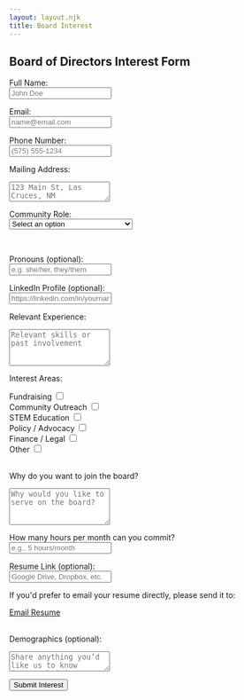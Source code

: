 ```yaml
---
layout: layout.njk
title: Board Interest
---
```

<main>
  <section class="interestform-section">
    <h2>Board of Directors Interest Form</h2>

<form name="board-interest" method="POST" data-netlify="true" netlify-honeypot="bot-field">
  <input type="hidden" name="form-name" value="board-interest">
    <p hidden>
    <label>Don’t fill this out if you're human: <input name="bot-field"></label>
    </p>

<form name="board-interest" method="POST" data-netlify="true">
<input type="hidden" name="form-name" value="board-interest">

<label>Full Name:<br>
  <input type="text" name="name" placeholder="John Doe" required>
</label>
  <br>

<label>Email:<br>
  <input type="email" name="email" placeholder="name@email.com" required>
</label>
  <br>

<label>Phone Number:<br>
  <input type="tel" name="phone" placeholder="(575) 555-1234">
</label>
  <br>

<label>Mailing Address:<br>
  <textarea name="address" placeholder="123 Main St, Las Cruces, NM" rows="2"></textarea>
</label>
  <br>

<label>Community Role:<br>
  <select name="community_role" id="community-role" required>
    <option value="" disabled selected>Select an option</option>
    <option value="Parent or Guardian">Parent or Guardian</option>
    <option value="Educator (K–12 or Higher Ed)">Educator (K–12 or Higher Ed)</option>
    <option value="STEM Professional">STEM Professional</option>
    <option value="Local Business Owner or Leader">Local Business Owner or Leader</option>
    <option value="Nonprofit or Community Advocate">Nonprofit or Community Advocate</option>
    <option value="Student (High School or College)">Student (High School or College)</option>
    <option value="Other">Other</option>
  </select>
</label>

<div id="community-other-container" style="display: none; margin-top: 1rem;">
  <input type="text" name="community_role_other" id="community-other-text" placeholder="Tell us your role">
  </label>
</div>
<br>

<label>Pronouns (optional):<br>
  <input type="text" name="pronouns" placeholder="e.g. she/her, they/them">
</label>
  <br>

<label>LinkedIn Profile (optional):<br>
  <input type="url" name="linkedin" placeholder="https://linkedin.com/in/yourname">
</label>
  <br>

<label>Relevant Experience:<br>
  <textarea name="experience" placeholder="Relevant skills or past involvement" rows="4" required></textarea>
</label>
  <br>

<label>Interest Areas:</label>
  <div class="checkbox-group">
    
  <div class="checkbox-row">
      <label for="fundraising">Fundraising</label> 
        <input type="checkbox" name="interest_area" value="Fundraising" id="fundraising">
  </div>
    
  <div class="checkbox-row">
    <label for="outreach">Community Outreach</label>
      <input type="checkbox" name="interest_area" value="Community Outreach" id="outreach">
  </div>
  
  <div class="checkbox-row">
    <label for="stem">STEM Education</label>
    <input type="checkbox" name="interest_area" value="STEM Education" id="stem">
  </div>
  
  <div class="checkbox-row">
    <label for="policy">Policy / Advocacy</label>
    <input type="checkbox" name="interest_area" value="Policy / Advocacy" id="policy">
  </div>
  
  <div class="checkbox-row">
    <label for="finance">Finance / Legal</label>
    <input type="checkbox" name="interest_area" value="Finance / Legal" id="finance">
  </div>
  
  <div class="checkbox-row">
    <label for="other">Other</label>
    <input type="checkbox" name="interest_area" value="Other" id="other">
      <input type="text" name="interest_area_other" id="other-text" placeholder="Please specify" style="display: none;">
  </div>
  
  </div>
    <br>

<label>Why do you want to join the board?<br>
  <textarea name="motivation" placeholder="Why would you like to serve on the board?" rows="4" required></textarea>
</label>
<br>

<label>How many hours per month can you commit?<br>
  <input type="text" name="availability" placeholder="e.g., 5 hours/month">
</label>
<br>

<label>Resume Link (optional):<br>
  <input type="url" name="resume_link" placeholder="Google Drive, Dropbox, etc.">
</label>
<br>

<div class="resume-email-note">
  <p>If you'd prefer to email your resume directly, please send it to:</p>
  <a href="mailto:roadrunnersteminitiative+resume@gmail.com" class="button" style="margin-top: 0.5rem;">Email Resume</a>
</div>
<br>

<label>Demographics (optional):<br>
  <textarea name="demographics" placeholder="Share anything you’d like us to know (race/ethnicity, gender identity, etc.)"></textarea>
</label>
<br>

<button type="submit" class="button">Submit Interest</button>

</form>
  </section>

<script>
  const otherCheckbox = document.getElementById('other');
  const otherText = document.getElementById('other-text');

  otherCheckbox.addEventListener('change', () => {
    otherText.style.display = otherCheckbox.checked ? 'block' : 'none';
  });
</script>
